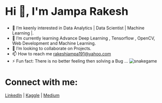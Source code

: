 <p align="center">
   <h1 style="font-size: 36px; font-weight: bold;">Hi 👋, I'm Jampa Rakesh</h1>
</p>
   
* 🔭 I’m keenly interested in Data Analytics | Data Scientist | Machine Learning |.
* 🌱 I’m currently learning Advance Deep Learning , Tensorflow , OpenCV, Web Development and Machine Learning.
* 👯 I’m looking to collaborate on Projects.
* 📫 How to reach me rakeshjampa191@yahoo.com
* ⚡ Fun fact: There is no better feeling then solving a Bug ...
![snakegame](https://github.com/user-attachments/assets/a033d46f-d7f8-4edc-abd8-0da02695040b)

# Connect with me:
<p align="left">
   <a href="https://www.linkedin.com/in/rakesh-jampa-ab1410177/">LinkedIn</a> |
   <a href="https://www.kaggle.com/rakeshjampa">Kaggle</a> |
   <a href="https://medium.com/@jamparakesh79">Medium</a>
</p>

